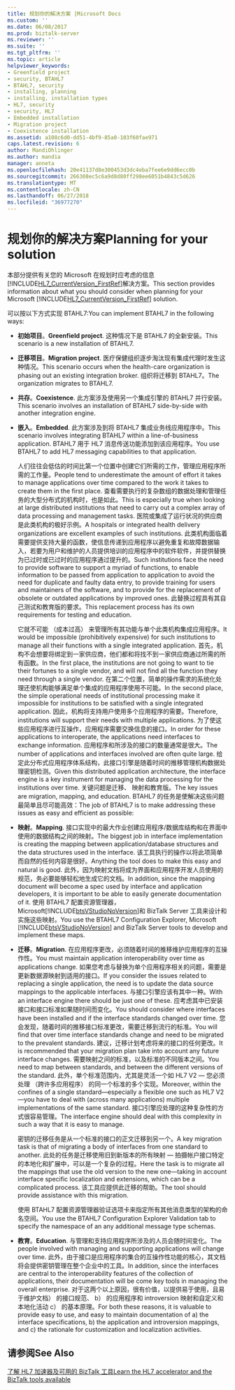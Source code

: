 ```yaml
---
title: 规划你的解决方案 |Microsoft Docs
ms.custom: ''
ms.date: 06/08/2017
ms.prod: biztalk-server
ms.reviewer: ''
ms.suite: ''
ms.tgt_pltfrm: ''
ms.topic: article
helpviewer_keywords:
- Greenfield project
- security, BTAHL7
- BTAHL7, security
- installing, planning
- installing, installation types
- HL7, security
- security, HL7
- Embedded installation
- Migration project
- Coexistence installation
ms.assetid: a108c6d0-dd51-4bf9-85a0-103f60fae971
caps.latest.revision: 6
author: MandiOhlinger
ms.author: mandia
manager: anneta
ms.openlocfilehash: 20e41137d8e300453d3dc4eba7fee6e9dd6ecc0b
ms.sourcegitcommit: 266308ec5c6a9d8d80ff298ee6051b4843c5d626
ms.translationtype: MT
ms.contentlocale: zh-CN
ms.lasthandoff: 06/27/2018
ms.locfileid: "36977270"
---
```

# <a name="planning-for-your-solution"></a><span data-ttu-id="af8b0-102">规划你的解决方案</span><span class="sxs-lookup"><span data-stu-id="af8b0-102">Planning for your solution</span></span>
<span data-ttu-id="af8b0-103">本部分提供有关您的 Microsoft 在规划时应考虑的信息[!INCLUDE[HL7_CurrentVersion_FirstRef](../../includes/hl7-currentversion-firstref-md.md)]解决方案。</span><span class="sxs-lookup"><span data-stu-id="af8b0-103">This section provides information about what you should consider when planning for your Microsoft [!INCLUDE[HL7_CurrentVersion_FirstRef](../../includes/hl7-currentversion-firstref-md.md)] solution.</span></span>  
  
 <span data-ttu-id="af8b0-104">可以按以下方式实现 BTAHL7:</span><span class="sxs-lookup"><span data-stu-id="af8b0-104">You can implement BTAHL7 in the following ways:</span></span>  
  
- <span data-ttu-id="af8b0-105">**初始项目**。</span><span class="sxs-lookup"><span data-stu-id="af8b0-105">**Greenfield project**.</span></span> <span data-ttu-id="af8b0-106">这种情况下是 BTAHL7 的全新安装。</span><span class="sxs-lookup"><span data-stu-id="af8b0-106">This scenario is a new installation of BTAHL7.</span></span>  
  
- <span data-ttu-id="af8b0-107">**迁移项目**。</span><span class="sxs-lookup"><span data-stu-id="af8b0-107">**Migration project**.</span></span> <span data-ttu-id="af8b0-108">医疗保健组织逐步淘汰现有集成代理时发生这种情况。</span><span class="sxs-lookup"><span data-stu-id="af8b0-108">This scenario occurs when the health-care organization is phasing out an existing integration broker.</span></span> <span data-ttu-id="af8b0-109">组织将迁移到 BTAHL7。</span><span class="sxs-lookup"><span data-stu-id="af8b0-109">The organization migrates to BTAHL7.</span></span>  
  
- <span data-ttu-id="af8b0-110">**共存**。</span><span class="sxs-lookup"><span data-stu-id="af8b0-110">**Coexistence**.</span></span> <span data-ttu-id="af8b0-111">此方案涉及使用另一个集成引擎的 BTAHL7 并行安装。</span><span class="sxs-lookup"><span data-stu-id="af8b0-111">This scenario involves an installation of BTAHL7 side-by-side with another integration engine.</span></span>  
  
- <span data-ttu-id="af8b0-112">**嵌入**。</span><span class="sxs-lookup"><span data-stu-id="af8b0-112">**Embedded**.</span></span> <span data-ttu-id="af8b0-113">此方案涉及到将 BTAHL7 集成业务线应用程序中。</span><span class="sxs-lookup"><span data-stu-id="af8b0-113">This scenario involves integrating BTAHL7 within a line-of-business application.</span></span> <span data-ttu-id="af8b0-114">BTAHL7 用于 HL7 消息传送功能添加到该应用程序。</span><span class="sxs-lookup"><span data-stu-id="af8b0-114">You use BTAHL7 to add HL7 messaging capabilities to that application.</span></span>  
  
  <span data-ttu-id="af8b0-115">人们往往会低估的时间比第一个位置中创建它们所需的工作，管理应用程序所需的工作量。</span><span class="sxs-lookup"><span data-stu-id="af8b0-115">People tend to underestimate the amount of effort it takes to manage applications over time compared to the work it takes to create them in the first place.</span></span> <span data-ttu-id="af8b0-116">查看需要执行的复杂数组的数据处理和管理任务的大型分布式的机构时，也是如此。</span><span class="sxs-lookup"><span data-stu-id="af8b0-116">This is especially true when looking at large distributed institutions that need to carry out a complex array of data processing and management tasks.</span></span> <span data-ttu-id="af8b0-117">医院或集成了运行状况的供应商是此类机构的极好示例。</span><span class="sxs-lookup"><span data-stu-id="af8b0-117">A hospitals or integrated health delivery organizations are excellent examples of such institutions.</span></span> <span data-ttu-id="af8b0-118">此类机构面临着需要提供支持大量的函数，使信息传递到应用程序以避免重复和故障数据输入，若要为用户和维护的人员提供培训的应用程序中的软件软件，并提供替换为已过时或已过时的应用程序通过提升的。</span><span class="sxs-lookup"><span data-stu-id="af8b0-118">Such institutions face the need to provide software to support a myriad of functions, to enable information to be passed from application to application to avoid the need for duplicate and faulty data entry, to provide training for users and maintainers of the software, and to provide for the replacement of obsolete or outdated applications by improved ones.</span></span> <span data-ttu-id="af8b0-119">此替换过程具有其自己测试和教育版的要求。</span><span class="sxs-lookup"><span data-stu-id="af8b0-119">This replacement process has its own requirements for testing and education.</span></span>  
  
  <span data-ttu-id="af8b0-120">它就不可能 （成本过高） 来管理所有其功能与单个此类机构集成应用程序。</span><span class="sxs-lookup"><span data-stu-id="af8b0-120">It would be impossible (prohibitively expensive) for such institutions to manage all their functions with a single integrated application.</span></span> <span data-ttu-id="af8b0-121">首先，机构不会想要将绑定到一家供应商，他们都和将找不到一家供应商通过所需的所有函数。</span><span class="sxs-lookup"><span data-stu-id="af8b0-121">In the first place, the institutions are not going to want to tie their fortunes to a single vendor, and will not find all the function they need through a single vendor.</span></span> <span data-ttu-id="af8b0-122">在第二个位置，简单的操作需求的系统化处理还使机构能够满足单个集成的应用程序使用不可能。</span><span class="sxs-lookup"><span data-stu-id="af8b0-122">In the second place, the simple operational needs of institutional processing make it impossible for institutions to be satisfied with a single integrated application.</span></span> <span data-ttu-id="af8b0-123">因此，机构将支持用户使用多个应用程序的需要。</span><span class="sxs-lookup"><span data-stu-id="af8b0-123">Therefore, institutions will support their needs with multiple applications.</span></span> <span data-ttu-id="af8b0-124">为了使这些应用程序进行互操作，应用程序需要交换信息的接口。</span><span class="sxs-lookup"><span data-stu-id="af8b0-124">In order for these applications to interoperate, the applications need interfaces to exchange information.</span></span> <span data-ttu-id="af8b0-125">应用程序和所涉及的接口的数量通常是很大。</span><span class="sxs-lookup"><span data-stu-id="af8b0-125">The number of applications and interfaces involved are often quite large.</span></span> <span data-ttu-id="af8b0-126">给定此分布式应用程序体系结构，此接口引擎是随着时间的推移管理机构数据处理密钥检测。</span><span class="sxs-lookup"><span data-stu-id="af8b0-126">Given this distributed application architecture, the interface engine is a key instrument for managing the data processing for the institutions over time.</span></span> <span data-ttu-id="af8b0-127">关键问题是迁移、 映射和教育版。</span><span class="sxs-lookup"><span data-stu-id="af8b0-127">The key issues are migration, mapping, and education.</span></span> <span data-ttu-id="af8b0-128">BTAHL7 的任务是使解决这些问题最简单且尽可能高效：</span><span class="sxs-lookup"><span data-stu-id="af8b0-128">The job of BTAHL7 is to make addressing these issues as easy and efficient as possible:</span></span>  
  
- <span data-ttu-id="af8b0-129">**映射**。</span><span class="sxs-lookup"><span data-stu-id="af8b0-129">**Mapping**.</span></span> <span data-ttu-id="af8b0-130">接口实现中的最大作业创建应用程序/数据库结构和在界面中使用的数据结构之间的映射。</span><span class="sxs-lookup"><span data-stu-id="af8b0-130">The biggest job in interface implementation is creating the mapping between application/database structures and the data structures used in the interface.</span></span> <span data-ttu-id="af8b0-131">该工具执行的操作以将此项简单而自然的任何内容是很好。</span><span class="sxs-lookup"><span data-stu-id="af8b0-131">Anything the tool does to make this easy and natural is good.</span></span> <span data-ttu-id="af8b0-132">此外，因为映射文档将成为界面和应用程序开发人员使用的规范，务必要能够轻松地生成它的文档。</span><span class="sxs-lookup"><span data-stu-id="af8b0-132">In addition, since the mapping document will become a spec used by interface and application developers, it is important to be able to easily generate documentation of it.</span></span> <span data-ttu-id="af8b0-133">使用 BTAHL7 配置资源管理器，Microsoft[!INCLUDE[btsVStudioNoVersion](../../includes/btsvstudionoversion-md.md)]和 BizTalk Server 工具来设计和实施这些映射。</span><span class="sxs-lookup"><span data-stu-id="af8b0-133">You use the BTAHL7 Configuration Explorer, Microsoft [!INCLUDE[btsVStudioNoVersion](../../includes/btsvstudionoversion-md.md)] and BizTalk Server tools to develop and implement these maps.</span></span>  
  
- <span data-ttu-id="af8b0-134">**迁移**。</span><span class="sxs-lookup"><span data-stu-id="af8b0-134">**Migration**.</span></span> <span data-ttu-id="af8b0-135">在应用程序更改，必须随着时间的推移维护应用程序的互操作性。</span><span class="sxs-lookup"><span data-stu-id="af8b0-135">You must maintain application interoperability over time as applications change.</span></span> <span data-ttu-id="af8b0-136">如果您考虑与替换为单个应用程序相关的问题，需要是更新数据源映射到适用的接口。</span><span class="sxs-lookup"><span data-stu-id="af8b0-136">If you consider the issues related to replacing a single application, the need is to update the data source mappings to the applicable interfaces.</span></span> <span data-ttu-id="af8b0-137">与接口引擎应该有其中一种。</span><span class="sxs-lookup"><span data-stu-id="af8b0-137">With an interface engine there should be just one of these.</span></span> <span data-ttu-id="af8b0-138">应考虑其中已安装接口和接口标准如果随时间而变化。</span><span class="sxs-lookup"><span data-stu-id="af8b0-138">You should consider where interfaces have been installed and if the interface standards changed over time.</span></span> <span data-ttu-id="af8b0-139">您会发现，随着时间的推移接口标准更改，需要迁移到流行的标准。</span><span class="sxs-lookup"><span data-stu-id="af8b0-139">You will find that over time interface standards change and need to be migrated to the prevalent standards.</span></span> <span data-ttu-id="af8b0-140">建议，迁移计划考虑将来的接口的任何更改。</span><span class="sxs-lookup"><span data-stu-id="af8b0-140">It is recommended that your migration plan take into account any future interface changes.</span></span> <span data-ttu-id="af8b0-141">需要映射之间的标准，以及标准的不同版本之间。</span><span class="sxs-lookup"><span data-stu-id="af8b0-141">You need to map between standards, and between the different versions of the standard.</span></span> <span data-ttu-id="af8b0-142">此外，单个标准范围内，尤其是灵活一个如 HL7 V2 — 您必须处理 （跨许多应用程序） 的同一个标准的多个实现。</span><span class="sxs-lookup"><span data-stu-id="af8b0-142">Moreover, within the confines of a single standard—especially a flexible one such as HL7 V2—you have to deal with (across many applications) multiple implementations of the same standard.</span></span> <span data-ttu-id="af8b0-143">接口引擎应处理的这种复杂性的方式很容易管理。</span><span class="sxs-lookup"><span data-stu-id="af8b0-143">The interface engine should deal with this complexity in such a way that it is easy to manage.</span></span>  
  
   <span data-ttu-id="af8b0-144">密钥的迁移任务是从一个标准的接口的正文迁移到另一个。</span><span class="sxs-lookup"><span data-stu-id="af8b0-144">A key migration task is that of migrating a body of interfaces from one standard to another.</span></span> <span data-ttu-id="af8b0-145">此处的任务是迁移使用旧到新版本的所有映射 — 拍摄帐户接口特定的本地化和扩展中，可以是一个复杂的过程。</span><span class="sxs-lookup"><span data-stu-id="af8b0-145">Here the task is to migrate all the mappings that use the old version to the new one—taking in account interface specific localization and extensions, which can be a complicated process.</span></span> <span data-ttu-id="af8b0-146">该工具应提供此迁移的帮助。</span><span class="sxs-lookup"><span data-stu-id="af8b0-146">The tool should provide assistance with this migration.</span></span>  
  
   <span data-ttu-id="af8b0-147">使用 BTAHL7 配置资源管理器验证选项卡来指定所有其他消息类型的架构的命名空间。</span><span class="sxs-lookup"><span data-stu-id="af8b0-147">You use the BTAHL7 Configuration Explorer Validation tab to specify the namespace of an any additional message type schemas.</span></span>  
  
- <span data-ttu-id="af8b0-148">**教育**。</span><span class="sxs-lookup"><span data-stu-id="af8b0-148">**Education**.</span></span> <span data-ttu-id="af8b0-149">与管理和支持应用程序所涉及的人员会随时间变化。</span><span class="sxs-lookup"><span data-stu-id="af8b0-149">The people involved with managing and supporting applications will change over time.</span></span> <span data-ttu-id="af8b0-150">此外，由于接口是应用程序的集合的互操作性功能的核心，其文档将会提供密钥管理在整个企业中的工具。</span><span class="sxs-lookup"><span data-stu-id="af8b0-150">In addition, since the interfaces are central to the interoperability features of the collection of applications, their documentation will be come key tools in managing the overall enterprise.</span></span> <span data-ttu-id="af8b0-151">对于这两个以上原因，很有价值，以提供易于使用，且易于维护文档） 的接口规范、 b） 的应用程序和 introversion 映射和自定义和本地化活动 c） 的基本原理。</span><span class="sxs-lookup"><span data-stu-id="af8b0-151">For both these reasons, it is valuable to provide easy to use, and easy to maintain documentation of a) the interface specifications, b) the application and introversion mappings, and c) the rationale for customization and localization activities.</span></span>  
  
## <a name="see-also"></a><span data-ttu-id="af8b0-152">请参阅</span><span class="sxs-lookup"><span data-stu-id="af8b0-152">See Also</span></span>  
[<span data-ttu-id="af8b0-153">了解 HL7 加速器及可用的 BizTalk 工具</span><span class="sxs-lookup"><span data-stu-id="af8b0-153">Learn the HL7 accelerator and the BizTalk tools available</span></span>](../../adapters-and-accelerators/accelerator-hl7/learn-the-hl7-accelerator-and-the-biztalk-tools-available.md)